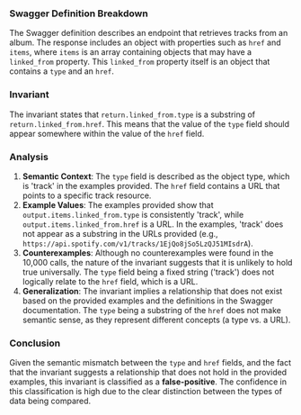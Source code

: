 ### Swagger Definition Breakdown
The Swagger definition describes an endpoint that retrieves tracks from an album. The response includes an object with properties such as `href` and `items`, where `items` is an array containing objects that may have a `linked_from` property. This `linked_from` property itself is an object that contains a `type` and an `href`.

### Invariant
The invariant states that `return.linked_from.type` is a substring of `return.linked_from.href`. This means that the value of the `type` field should appear somewhere within the value of the `href` field.

### Analysis
1. **Semantic Context**: The `type` field is described as the object type, which is 'track' in the examples provided. The `href` field contains a URL that points to a specific track resource. 
2. **Example Values**: The examples provided show that `output.items.linked_from.type` is consistently 'track', while `output.items.linked_from.href` is a URL. In the examples, 'track' does not appear as a substring in the URLs provided (e.g., `https://api.spotify.com/v1/tracks/1EjQo8jSo5LzQJ51MIsdrA`). 
3. **Counterexamples**: Although no counterexamples were found in the 10,000 calls, the nature of the invariant suggests that it is unlikely to hold true universally. The `type` field being a fixed string ('track') does not logically relate to the `href` field, which is a URL. 
4. **Generalization**: The invariant implies a relationship that does not exist based on the provided examples and the definitions in the Swagger documentation. The `type` being a substring of the `href` does not make semantic sense, as they represent different concepts (a type vs. a URL).

### Conclusion
Given the semantic mismatch between the `type` and `href` fields, and the fact that the invariant suggests a relationship that does not hold in the provided examples, this invariant is classified as a **false-positive**. The confidence in this classification is high due to the clear distinction between the types of data being compared.

